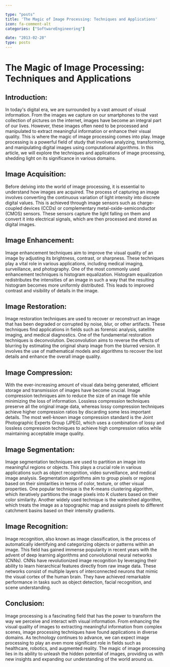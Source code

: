 ```yaml
---

type: "posts"
title: 'The Magic of Image Processing: Techniques and Applications'
icon: fa-comment-alt
categories: ["SoftwareEngineering"]

date: "2013-02-28"
type: posts
---
```





# The Magic of Image Processing: Techniques and Applications

## Introduction:

In today's digital era, we are surrounded by a vast amount of visual information. From the images we capture on our smartphones to the vast collection of pictures on the internet, images have become an integral part of our lives. However, these images often need to be processed and manipulated to extract meaningful information or enhance their visual quality. This is where the magic of image processing comes into play. Image processing is a powerful field of study that involves analyzing, transforming, and manipulating digital images using computational algorithms. In this article, we will explore the techniques and applications of image processing, shedding light on its significance in various domains.

## Image Acquisition:

Before delving into the world of image processing, it is essential to understand how images are acquired. The process of capturing an image involves converting the continuous variation of light intensity into discrete digital values. This is achieved through image sensors such as charge-coupled devices (CCDs) or complementary metal-oxide-semiconductor (CMOS) sensors. These sensors capture the light falling on them and convert it into electrical signals, which are then processed and stored as digital images.

## Image Enhancement:

Image enhancement techniques aim to improve the visual quality of an image by adjusting its brightness, contrast, or sharpness. These techniques play a vital role in various applications, including medical imaging, surveillance, and photography. One of the most commonly used enhancement techniques is histogram equalization. Histogram equalization redistributes the intensities of an image in such a way that the resulting histogram becomes more uniformly distributed. This leads to improved contrast and visibility of details in the image.

## Image Restoration:

Image restoration techniques are used to recover or reconstruct an image that has been degraded or corrupted by noise, blur, or other artifacts. These techniques find applications in fields such as forensic analysis, satellite imaging, and medical diagnostics. One of the fundamental restoration techniques is deconvolution. Deconvolution aims to reverse the effects of blurring by estimating the original sharp image from the blurred version. It involves the use of mathematical models and algorithms to recover the lost details and enhance the overall image quality.

## Image Compression:

With the ever-increasing amount of visual data being generated, efficient storage and transmission of images have become crucial. Image compression techniques aim to reduce the size of an image file while minimizing the loss of information. Lossless compression techniques preserve all the original image data, whereas lossy compression techniques achieve higher compression ratios by discarding some less important details. The most well-known image compression standard is the Joint Photographic Experts Group (JPEG), which uses a combination of lossy and lossless compression techniques to achieve high compression ratios while maintaining acceptable image quality.

## Image Segmentation:

Image segmentation techniques are used to partition an image into meaningful regions or objects. This plays a crucial role in various applications such as object recognition, video surveillance, and medical image analysis. Segmentation algorithms aim to group pixels or regions based on their similarities in terms of color, texture, or other visual properties. One popular technique is the K-means clustering algorithm, which iteratively partitions the image pixels into K clusters based on their color similarity. Another widely used technique is the watershed algorithm, which treats the image as a topographic map and assigns pixels to different catchment basins based on their intensity gradients.

## Image Recognition:

Image recognition, also known as image classification, is the process of automatically identifying and categorizing objects or patterns within an image. This field has gained immense popularity in recent years with the advent of deep learning algorithms and convolutional neural networks (CNNs). CNNs have revolutionized image recognition by leveraging their ability to learn hierarchical features directly from raw image data. These networks consist of multiple layers of interconnected neurons that mimic the visual cortex of the human brain. They have achieved remarkable performance in tasks such as object detection, facial recognition, and scene understanding.

## Conclusion:

Image processing is a fascinating field that has the power to transform the way we perceive and interact with visual information. From enhancing the visual quality of images to extracting meaningful information from complex scenes, image processing techniques have found applications in diverse domains. As technology continues to advance, we can expect image processing to play an even more significant role in fields such as healthcare, robotics, and augmented reality. The magic of image processing lies in its ability to unleash the hidden potential of images, providing us with new insights and expanding our understanding of the world around us.